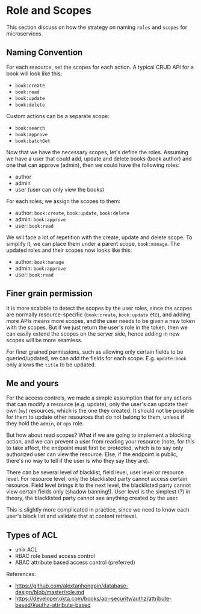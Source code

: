 
# Role and Scopes

This section discuss on how the strategy on naming `roles` and `scopes` for microservices.

## Naming Convention
For each resource, set the scopes for each action. A typical CRUD API for a book will look like this:

- `book:create`
- `book:read`
- `book:update`
- `book:delete`

Custom actions can be a separate scope:

- `book:search`
- `book:approve`
- `book:batchGet`

Now that we have the necessary scopes, let's define the roles. Assuming we have a user that could add, update and delete books (book author) and one that can approve (admin), then we could have the following roles:

- author
- admin
- user (user can only view the books)

For each roles, we assign the scopes to them:

- author: `book:create`, `book:update`, `book:delete`
- admin: `book:approve`
- user: `book:read`

We will face a lot of repetition with the create, update and delete scope. To simplify it, we can place them under a parent scope, `book:manage`. The updated roles and their scopes now looks like this:

- author: `book:manage`
- admin: `book:approve`
- user: `book:read`

## Finer grain permission

It is more scalable to detect the scopes by the user roles, since the scopes are normally resource-specific (`book:create`, `book:update` etc), and adding more APIs means more scopes, and the user needs to be given a new token with the scopes. But if we just return the user's role in the token, then we can easily extend the scopes on the server side, hence adding in new scopes will be more seamless.

For finer grained permissions, such as allowing only certain fields to be queried/updated, we can add the fields for each scope. E.g. `update:book` only allows the `title` to be updated.

## Me and yours

For the access controls, we made a simple assumption that for any actions that can modify a resource (e.g. update), only the user's can update their own (`my`) resources, which is the one they created. It should not be possible for them to update other resources that do not belong to them, unless if they hold the `admin`, or `ops` role. 

But how about read scopes? What if we are going to implement a blocking action, and we can prevent a user from reading your resource (note, for this to take affect, the endpoint must first be protected, which is to say only authorized user can view the resource. Else, if the endpoint is public, there's no way to tell if the user is who they say they are). 

There can be several level of blacklist, field level, user level or resource level. For resource level, only the blacklisted party cannot access certain resource. Field level brings it to the next level, the blacklisted party cannot view certain fields only (shadow banning!). User level is the simplest (?) in theory, the blacklisted party cannot see anything created by the user. 

This is slightly more complicated in practice, since we need to know each user's block list and validate that at content retrieval.

## Types of ACL

- unix ACL
- RBAC role based access control
- ABAC attribute based access control (preferred)

References:

- https://github.com/alextanhongpin/database-design/blob/master/role.md
- https://developer.okta.com/books/api-security/authz/attribute-based/#authz-attribute-based
